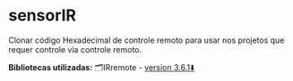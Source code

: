 # sensorIR
Clonar código Hexadecimal de controle remoto para usar nos projetos que requer controle via controle remoto.

**Bibliotecas utilizadas:**
🗂️IRremote - [version 3.6.1⬇️](https://downloads.arduino.cc/libraries/github.com/z3t0/IRremote-3.6.1.zip)
